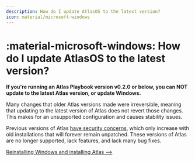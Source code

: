 ```yaml
---
description: How do I update AtlasOS to the latest version?
icon: material/microsoft-windows
---
```


# :material-microsoft-windows: How do I update AtlasOS to the latest version?

**If you're running an Atlas Playbook version v0.2.0 or below, you can NOT update to the latest Atlas version, or update Windows.**

Many changes that older Atlas versions made were irreversible, meaning that updating to the latest version of Atlas does not revert those changes. This makes for an unsupported configuration and causes stability issues.

Previous versions of Atlas [have security concerns](atlas-and-security.md#legacy-versions-of-atlas), which only increase with old installations that will forever remain unpatched. These versions of Atlas are no longer supported, lack features, and lack many bug fixes.

[Reinstalling Windows and installing Atlas -->](../../getting-started/installation.md)
